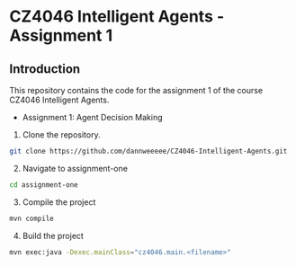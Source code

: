 # CZ4046 Intelligent Agents - Assignment 1

## Introduction

This repository contains the code for the assignment 1 of the course CZ4046 Intelligent Agents.

- Assignment 1: Agent Decision Making

1. Clone the repository.

```bash
git clone https://github.com/dannweeeee/CZ4046-Intelligent-Agents.git
```

2. Navigate to assignment-one

```bash
cd assignment-one
```

3. Compile the project

```bash
mvn compile
```

4. Build the project

```bash
mvn exec:java -Dexec.mainClass="cz4046.main.<filename>"
```
